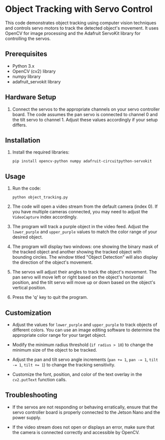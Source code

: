 
# Object Tracking with Servo Control

This code demonstrates object tracking using computer vision techniques and controls servo motors to track the detected object's movement. It uses OpenCV for image processing and the Adafruit ServoKit library for controlling the servos.

## Prerequisites

- Python 3.x
- OpenCV (cv2) library
- numpy library
- adafruit_servokit library

## Hardware Setup

1. Connect the servos to the appropriate channels on your servo controller board. The code assumes the pan servo is connected to channel 0 and the tilt servo to channel 1. Adjust these values accordingly if your setup differs.

## Installation

1. Install the required libraries:
   ```shell
   pip install opencv-python numpy adafruit-circuitpython-servokit
   ```

## Usage

1. Run the code:
   ```shell
   python object_tracking.py
   ```

2. The code will open a video stream from the default camera (index 0). If you have multiple cameras connected, you may need to adjust the `VideoCapture` index accordingly.

3. The program will track a purple object in the video feed. Adjust the `lower_purple` and `upper_purple` values to match the color range of your desired object.

4. The program will display two windows: one showing the binary mask of the tracked object and another showing the tracked object with bounding circles. The window titled "Object Detection" will also display the direction of the object's movement.

5. The servos will adjust their angles to track the object's movement. The pan servo will move left or right based on the object's horizontal position, and the tilt servo will move up or down based on the object's vertical position.

6. Press the 'q' key to quit the program.

## Customization

- Adjust the values for `lower_purple` and `upper_purple` to track objects of different colors. You can use an image editing software to determine the appropriate color range for your target object.

- Modify the minimum radius threshold (`if radius > 10`) to change the minimum size of the object to be tracked.

- Adjust the pan and tilt servo angle increments (`pan += 1`, `pan -= 1`, `tilt -= 1`, `tilt += 1`) to change the tracking sensitivity.

- Customize the font, position, and color of the text overlay in the `cv2.putText` function calls.

## Troubleshooting

- If the servos are not responding or behaving erratically, ensure that the servo controller board is properly connected to the Jetson Nano and the power supply.

- If the video stream does not open or displays an error, make sure that the camera is connected correctly and accessible by OpenCV.

